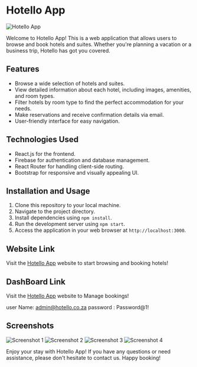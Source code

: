 # Hotello App

![Hotello App](https://i.ibb.co/CKxNch2/localhost-3000.png)

Welcome to Hotello App! This is a web application that allows users to browse and book hotels and suites. Whether you're planning a vacation or a business trip, Hotello has got you covered.

## Features

- Browse a wide selection of hotels and suites.
- View detailed information about each hotel, including images, amenities, and room types.
- Filter hotels by room type to find the perfect accommodation for your needs.
- Make reservations and receive confirmation details via email.
- User-friendly interface for easy navigation.

## Technologies Used

- React.js for the frontend.
- Firebase for authentication and database management.
- React Router for handling client-side routing.
- Bootstrap for responsive and visually appealing UI.


## Installation and Usage

1. Clone this repository to your local machine.
2. Navigate to the project directory.
3. Install dependencies using `npm install`.
4. Run the development server using `npm start`.
5. Access the application in your web browser at `http://localhost:3000`.

## Website Link

Visit the [Hotello App](https://hotel-app-e99ae.web.app/) website to start browsing and booking hotels!

## DashBoard Link
Visit the [Hotello App](https://hotel-app-e99ae.web.app/login) website to Manage bookings!

user Name: admin@hotello.co.za
password : Password@1!

## Screenshots

![Screenshot 1](https://i.ibb.co/JCfDZgh/rooms.png)
![Screenshot 2](https://i.ibb.co/MBVVytk/rooms-details.png)
![Screenshot 3](https://i.ibb.co/6RJtvz9/gallery.png)
![Screenshot 4](https://i.ibb.co/vhSZckV/dashboard.png)



Enjoy your stay with Hotello App! If you have any questions or need assistance, please don't hesitate to contact us. Happy booking!